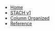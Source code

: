 - [Home](README)
- [STACH v1](v1/README)
- [Column Organized](v1/ColumnOrganized)
- [Reference](v1/Reference)